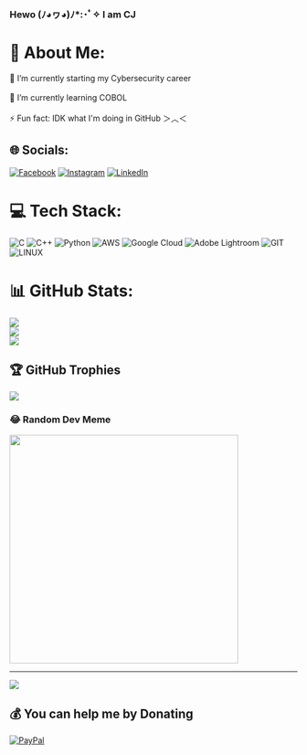 
### Hewo (ﾉ◕ヮ◕)ﾉ*:･ﾟ✧  I am CJ
# 💫 About Me:
🔭 I’m currently starting my Cybersecurity career<br><br>🌱 I’m currently learning COBOL<br><br>⚡ Fun fact: IDK what I'm doing in GitHub ＞︿＜


## 🌐 Socials:
[![Facebook](https://img.shields.io/badge/Facebook-%231877F2.svg?logo=Facebook&logoColor=white)](https://facebook.com/jouleaaa) [![Instagram](https://img.shields.io/badge/Instagram-%23E4405F.svg?logo=Instagram&logoColor=white)](https://instagram.com/chrstnjulia) [![LinkedIn](https://img.shields.io/badge/LinkedIn-%230077B5.svg?logo=linkedin&logoColor=white)](https://linkedin.com/in/christine-julia-alpornon-a74144145) 

# 💻 Tech Stack:
![C](https://img.shields.io/badge/c-%2300599C.svg?style=for-the-badge&logo=c&logoColor=white) ![C++](https://img.shields.io/badge/c++-%2300599C.svg?style=for-the-badge&logo=c%2B%2B&logoColor=white) ![Python](https://img.shields.io/badge/python-3670A0?style=for-the-badge&logo=python&logoColor=ffdd54) ![AWS](https://img.shields.io/badge/AWS-%23FF9900.svg?style=for-the-badge&logo=amazon-aws&logoColor=white) ![Google Cloud](https://img.shields.io/badge/Google%20Cloud-%234285F4.svg?style=for-the-badge&logo=google-cloud&logoColor=white) ![Adobe Lightroom](https://img.shields.io/badge/Adobe%20Lightroom-31A8FF.svg?style=for-the-badge&logo=Adobe%20Lightroom&logoColor=white) ![GIT](https://img.shields.io/badge/Git-fc6d26?style=for-the-badge&logo=git&logoColor=white) ![LINUX](https://img.shields.io/badge/Linux-FCC624?style=for-the-badge&logo=linux&logoColor=black)
# 📊 GitHub Stats:
![](https://github-readme-stats.vercel.app/api?username=haileyabadeerx&theme=dark&hide_border=false&include_all_commits=true&count_private=true)<br/>
![](https://github-readme-streak-stats.herokuapp.com/?user=haileyabadeerx&theme=dark&hide_border=false)<br/>
![](https://github-readme-stats.vercel.app/api/top-langs/?username=haileyabadeerx&theme=dark&hide_border=false&include_all_commits=true&count_private=true&layout=compact)

## 🏆 GitHub Trophies
![](https://github-profile-trophy.vercel.app/?username=haileyabadeerx&theme=discord&no-frame=false&no-bg=true&margin-w=4)

### 😂 Random Dev Meme
<img src='https://randommeme-five.vercel.app/' style="height: 400px;"/>

---
[![](https://visitcount.itsvg.in/api?id=haileyabadeerx&icon=2&color=6)](https://visitcount.itsvg.in)

  ## 💰 You can help me by Donating
  [![PayPal](https://img.shields.io/badge/PayPal-00457C?style=for-the-badge&logo=paypal&logoColor=white)](https://paypal.me/cjalpornon) 

  
<!-- Proudly created with GPRM ( https://gprm.itsvg.in ) -->
